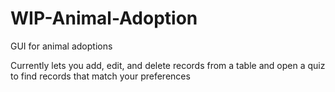 # WIP-Animal-Adoption
GUI for animal adoptions

Currently lets you add, edit, and delete records from a table and open a quiz to find records that match your preferences
